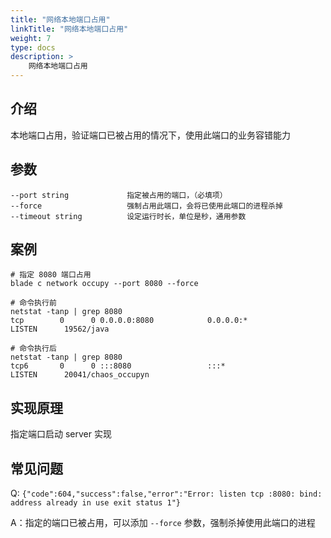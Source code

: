 ```yaml
---
title: "网络本地端口占用"
linkTitle: "网络本地端口占用"
weight: 7
type: docs
description: > 
    网络本地端口占用
---
```

## 介绍

本地端口占用，验证端口已被占用的情况下，使用此端口的业务容错能力

## 参数

```text
--port string             指定被占用的端口，（必填项）
--force                   强制占用此端口，会将已使用此端口的进程杀掉
--timeout string          设定运行时长，单位是秒，通用参数
```

## 案例

```text
# 指定 8080 端口占用
blade c network occupy --port 8080 --force

# 命令执行前
netstat -tanp | grep 8080
tcp        0      0 0.0.0.0:8080            0.0.0.0:*               LISTEN      19562/java

# 命令执行后
netstat -tanp | grep 8080
tcp6       0      0 :::8080                 :::*                    LISTEN      20041/chaos_occupyn
```

## 实现原理

指定端口启动 server 实现

## 常见问题

Q: `{"code":604,"success":false,"error":"Error: listen tcp :8080: bind: address already in use exit status 1"}`

A：指定的端口已被占用，可以添加 `--force` 参数，强制杀掉使用此端口的进程
